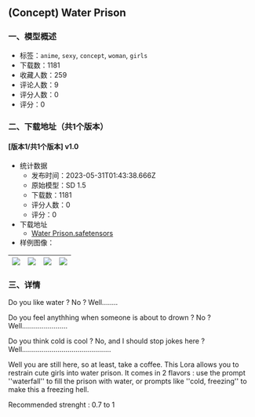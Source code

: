 ## (Concept) Water Prison
### 一、模型概述

- 标签：`anime`, `sexy`, `concept`, `woman`, `girls`
- 下载数：1181
- 收藏人数：259
- 评论人数：9
- 评分人数：0
- 评分：0

### 二、下载地址（共1个版本）

#### [版本1/共1个版本] v1.0

- 统计数据
  - 发布时间：2023-05-31T01:43:38.666Z
  - 原始模型：SD 1.5
  - 下载数：1181
  - 评分人数：0
  - 评分：0
- 下载地址
  - [Water Prison.safetensors](https://civitai.com/api/download/models/85941)
- 样例图像：

| <img src="https://image.civitai.com/xG1nkqKTMzGDvpLrqFT7WA/5981fb84-99f4-45b1-8408-6b8bab4f1b1f/width=450/975182.jpeg" /> | <img src="https://image.civitai.com/xG1nkqKTMzGDvpLrqFT7WA/55672c49-c4ff-4a07-8c31-e35202ce89c1/width=450/975179.jpeg" /> | <img src="https://image.civitai.com/xG1nkqKTMzGDvpLrqFT7WA/096799d9-c7ba-4aa5-9615-5680732d570a/width=450/975180.jpeg" /> | <img src="https://image.civitai.com/xG1nkqKTMzGDvpLrqFT7WA/6d6c2a4e-9c5f-420f-a486-2b16b6e9ee8e/width=450/975178.jpeg" /> |
| ---- | ---- | ---- | ---- |


### 三、详情
<p>Do you like water ? No ? Well........</p><p>Do you feel anythhing when someone is about to drown ? No ? Well.......................</p><p>Do you think cold is cool ? No, and I should stop jokes here ? Well.............................................</p><p></p><p>Well you are still here, so at least, take a coffee. This Lora allows you to restrain cute girls into water prison. It comes in 2 flavors : use the prompt ''waterfall'' to fill the prison with water, or prompts like ''cold, freezing'' to make this a freezing hell.</p><p></p><p>Recommended strenght : 0.7 to 1</p>